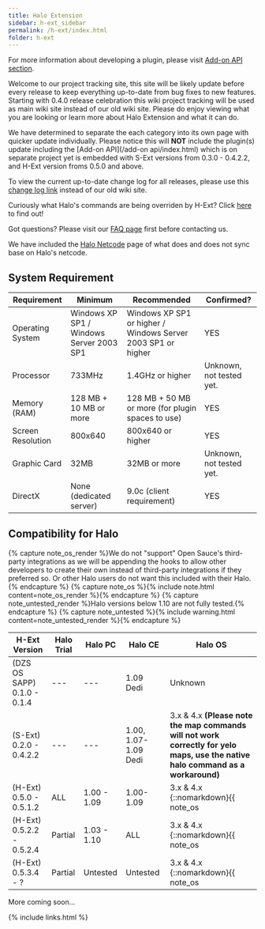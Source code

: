 ```yaml
---
title: Halo Extension
sidebar: h-ext_sidebar
permalink: /h-ext/index.html
folder: h-ext
---
```


For more information about developing a plugin, please visit [Add-on API section](/add-on%20api/index.html).

Welcome to our project tracking site, this site will be likely update before every release to keep everything up-to-date from bug fixes to new features. Starting with 0.4.0 release celebration this wiki project tracking will be used as main wiki site instead of our old wiki site. Please do enjoy viewing what you are looking or learn more about Halo Extension and what it can do.

We have determined to separate the each category into its own page with quicker update individually.  Please notice this will **NOT** include the plugin(s) update including the [Add-on API](/add-on api/index.html) which is on separate project yet is embedded with S-Ext versions from 0.3.0 - 0.4.2.2, and H-Ext version froms 0.5.0 and above.

To view the current up-to-date change log for all releases, please use this [change log link](changelog.html) instead of our old wiki site.

Curiously what Halo's commands are being overriden by H-Ext? Click [here](commands.html) to find out!

Got questions? Please visit our [FAQ page](faq.html) first before contacting us.

We have included the [Halo Netcode](halo_netcode.html) page of what does and does not sync base on Halo's netcode.

## System Requirement

| Requirement | Minimum | Recommended | Confirmed? |
| --- | --- | --- | --- |
| Operating System | Windows XP SP1 / Windows Server 2003 SP1 | Windows XP SP1 or higher / Windows Server 2003 SP1 or higher | YES |
| Processor | 733MHz | 1.4GHz or higher | Unknown, not tested yet. |
| Memory (RAM) | 128 MB + 10 MB or more | 128 MB + 50 MB or more (for plugin spaces to use) | YES |
| Screen Resolution | 800x640 | 800x640 or higher | YES |
| Graphic Card | 32MB | 32MB or more | Unknown, not tested yet. |
| DirectX | None (dedicated server) | 9.0c (client requirement) | YES |

## Compatibility for Halo

{% capture note_os_render %}We do not "support" Open Sauce's third-party integrations as we will be appending the hooks to allow other developers to create their own instead of third-party integrations if they preferred so. Or other Halo users do not want this included with their Halo.{% endcapture %}
{% capture note_os %}{% include note.html content=note_os_render %}{% endcapture %}
{% capture note_untested_render %}Halo versions below 1.10 are not fully tested.{% endcapture %}
{% capture note_untested %}{% include warning.html content=note_untested_render %}{% endcapture %}


| H-Ext Version | Halo Trial | Halo PC | Halo CE | Halo OS
| --- | --- | --- | --- | --- |
| (DZS OS SAPP)<br/>0.1.0 - 0.1.4 | --- | --- | 1.09 Dedi | Unknown |
| (S-Ext)<br/>0.2.0 - 0.4.2.2 | --- | --- | 1.00, 1.07-1.09 Dedi | 3.x & 4.x **(Please note the map commands will not work correctly for yelo maps, use the native halo command as a workaround)** |
| (H-Ext)<br/>0.5.0 - 0.5.1.2 | ALL | 1.00 - 1.09 | 1.00-1.09 |3.x & 4.x {::nomarkdown}{{ note_os | markdownify | strip_newlines }}{:/} |
| (H-Ext)<br/>0.5.2.2 - 0.5.2.4 | Partial | 1.03 - 1.10 | ALL | 3.x & 4.x {::nomarkdown}{{ note_os | markdownify | strip_newlines }}{:/} |
| (H-Ext)<br/>0.5.3.4 - ? | Partial | Untested | Untested | 3.x & 4.x {::nomarkdown}{{ note_os | markdownify | strip_newlines }}{:/} {::nomarkdown}{{ note_untested | markdownify | strip_newlines }}{:/} |



More coming soon...

{% include links.html %}

